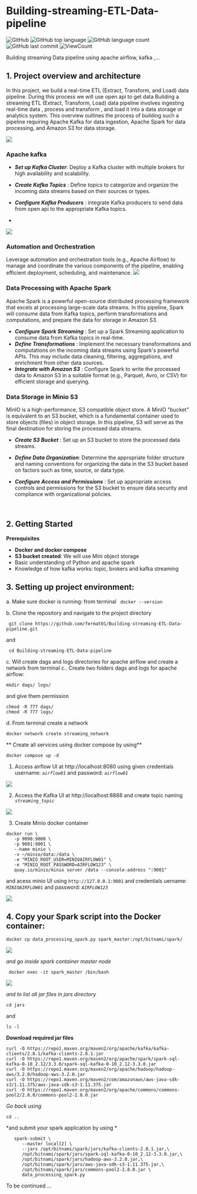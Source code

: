 # Building-streaming-ETL-Data-pipeline


![GitHub](https://img.shields.io/github/license/fermat01/Building-streaming-Data-pipeline?style=flat)
![GitHub top language](https://img.shields.io/github/languages/top/fermat01/Building-streaming-Data-pipeline?style=flat)
![GitHub language count](https://img.shields.io/github/languages/count/fermat01/Building-streaming-Data-pipeline?style=flat)
![GitHub last commit](https://img.shields.io/github/last-commit/fermat01/Building-streaming-Data-pipeline?style=flat)
![ViewCount](https://views.whatilearened.today/views/github/fermat01/Building-streaming-Data-pipeline.svg?cache=remove)




Building streaming Data pipeline using apache airflow, kafka ,...



## 1. Project overview and  architecture


In this project, we build a real-time ETL (Extract, Transform, and Load) data pipeline.  During this process we will use open api to get data Building a streaming ETL (Extract, Transform, Load) data pipeline involves ingesting real-time data , process and transform , and load it into a data storage or analytics system. This overview outlines the process of building such a pipeline requiring Apache Kafka for data ingestion, Apache Spark for data processing, and Amazon S3 for data storage. 


<img src="images/streaming-architect.gif" > 


### Apache kafka 

- ***Set up Kafka Cluster***: Deploy a Kafka cluster with multiple brokers for high availability and scalability.

- ***Create Kafka Topics*** : Define topics to categorize and organize the incoming data streams based on their sources or types.
- ***Configure Kafka Producers*** : integrate Kafka producers to send data from open api to the appropriate Kafka topics.
- 
<img src="images/DataInKafka.gif" > 

  
### Automation and Orchestration

Leverage automation and orchestration tools (e.g., Apache Airflow) to manage and coordinate the various components of the pipeline, enabling efficient deployment, scheduling, and maintenance.
<img src="images/airflow-streaming.png" > 


### Data Processing with Apache Spark

Apache Spark is a powerful open-source distributed processing framework that excels at processing large-scale data streams. In this pipeline, Spark will consume data from Kafka topics, perform transformations and computations, and prepare the data for storage in Amazon S3.

- ***Configure Spark Streaming*** : Set up a Spark Streaming application to consume data from Kafka topics in real-time.
- ***Define Transformations*** : Implement the necessary transformations and computations on the incoming data streams using Spark's powerful APIs. This may include data cleaning, filtering, aggregations, and enrichment from other data sources.
- ***Integrate with Amazon S3*** : Configure Spark to write the processed data to Amazon S3 in a suitable format (e.g., Parquet, Avro, or CSV) for efficient storage and querying.

### Data Storage in Minio S3
MinIO is a high-performance, S3 compatible object store. A MinIO "bucket" is equivalent to an S3 bucket, which is a fundamental container used to store objects (files) in object storage. In this pipeline, S3 will serve as the final destination for storing the processed data streams.

- ***Create S3 Bucket*** : Set up an S3 bucket to store the processed data streams.
- ***Define Data Organization***: Determine the appropriate folder structure and naming conventions for organizing the data in the S3 bucket based on factors such as time, source, or data type.

- ***Configure Access and Permissions*** : Set up appropriate access controls and permissions for the S3 bucket to ensure data security and compliance with organizational policies.





 <br />


## 2. Getting Started

**Prerequisites**

 - **Docker and docker compose** 
 - **S3 bucket created**: We will use Mini object storage
 -  Basic understanding of Python and apache spark
 -  Knowledge of how kafka works: topic, brokers and kafka streaming





## 3. Setting up project environment:

a. Make sure docker is running: from terminal ``` docker --version```


b. Clone the repository and navigate to the project directory


```
 git clone https://github.com/fermat01/Building-streaming-ETL-Data-pipeline.git
 ```
and 


```
 cd Building-streaming-ETL-Data-pipeline
 ```
c. Will create dags and logs directories for apache airflow and create a network from terminal
c.. Create two folders dags and logs for apache airflow:

```
mkdir dags/ logs/
```
and give them permission


```
chmod -R 777 dags/
chmod -R 777 logs/
```

d. From terminal create a network
```
docker network create streaming_network
```

** Create all services using docker compose by using**

```
docker compose up -d 

```
1.  Access airflow UI at http://localhost:8080 using given credentials username: *``` airflow01 ```* and password: *``` airflow01 ```*

<img src="images/airflow-ui.gif" > 


2.  Access the Kafka UI at http://localhost:8888 and  create topic naming  *``` streaming_topic```*
   
<img src="images/kafka-ui.gif" > 

3.  Create Minio docker container

```  
docker run \
   -p 9090:9000 \
   -p 9001:9001 \
   --name minio \
   -v ~/minio/data:/data \
   -e "MINIO_ROOT_USER=MINIOAIRFLOW01" \
   -e "MINIO_ROOT_PASSWORD=AIRFLOW123" \
   quay.io/minio/minio server /data --console-address ":9001"
```
 and acess minio  UI using ``` http://127.0.0.1:9001 ``` and credentials uername: *``` MINIOAIRFLOW01 ```* and password: *``` AIRFLOW123 ```*


 <img src="images/minio-ui.gif" > 

## 4. Copy your Spark script into the Docker container:
```
docker cp data_processing_spark.py spark_master:/opt/bitnami/spark/
```
 <img src="images/copy-spark-file-to-container.png" > 

*and go inside spark container master node*

```
 docker exec -it spark_master /bin/bash
```
 <img src="images/inside-spark-container.png" > 

*and to list all jar files in jars directory*

```
cd jars
```

and 
```
ls -l
```

 **Download required jar files**
   
   ```
curl -O https://repo1.maven.org/maven2/org/apache/kafka/kafka-clients/2.8.1/kafka-clients-2.8.1.jar
curl -O https://repo1.maven.org/maven2/org/apache/spark/spark-sql-kafka-0-10_2.12/3.3.0/spark-sql-kafka-0-10_2.12-3.3.0.jar
curl -O https://repo1.maven.org/maven2/org/apache/hadoop/hadoop-aws/3.2.0/hadoop-aws-3.2.0.jar
curl -O https://repo1.maven.org/maven2/com/amazonaws/aws-java-sdk-s3/1.11.375/aws-java-sdk-s3-1.11.375.jar
curl -O https://repo1.maven.org/maven2/org/apache/commons/commons-pool2/2.8.0/commons-pool2-2.8.0.jar

   ```

*Go back using*

 ```
 cd ..
  ```
  *and submit your spark application by using *

```
   spark-submit \
      --master local[2] \
      --jars /opt/bitnami/spark/jars/kafka-clients-2.8.1.jar,\
      /opt/bitnami/spark/jars/spark-sql-kafka-0-10_2.12-3.3.0.jar,\
      /opt/bitnami/spark/jars/hadoop-aws-3.2.0.jar,\
      /opt/bitnami/spark/jars/aws-java-sdk-s3-1.11.375.jar,\
      /opt/bitnami/spark/jars/commons-pool2-2.8.0.jar \
      data_processing_spark.py

```










To be continued ...



<!---

spark-submit \\
--master local[2] \\
--jars /opt/bitnami/spark/jars/kafka-clients-2.8.1.jar,\\
/opt/bitnami/spark/jars/spark-sql-kafka-0-10_2.12-3.3.0.jar,\\
/opt/bitnami/spark/jars/hadoop-aws-3.2.0.jar,\\
/opt/bitnami/spark/jars/aws-java-sdk-s3-1.11.375.jar,\\
/opt/bitnami/spark/jars/commons-pool2-2.8.0.jar \\
data_processing_spark.py

spark-submit \
  --master local[*] \
  --jars /opt/bitnami/spark/jars/kafka-clients-2.8.1.jar,/opt/bitnami/spark/jars/spark-sql-kafka-0-10_2.12-3.3.0.jar,/opt/bitnami/spark/jars/hadoop-aws-3.2.0.jar,/opt/bitnami/spark/jars/spark/jars/aws-java-sdk-s3-1.11.375.jar,/opt/bitnami/spark/jars/commons-pool2-2.8.0.jar\
  test.py

--->